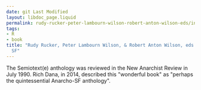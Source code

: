 ```yaml
---
date: git Last Modified
layout: libdoc_page.liquid
permalink: rudy-rucker-peter-lambourn-wilson-robert-anton-wilson-eds/index.html
tags:
- R
- book
title: "Rudy Rucker, Peter Lambourn Wilson, & Robert Anton Wilson, eds - Semiotext(e)
  SF"
---
```


The Semiotext(e) anthology was reviewed in the   New Anarchist Review in July 1990. Rich Dana, in 2014, described this  "wonderful book" as "perhaps the quintessential Anarcho-SF anthology".